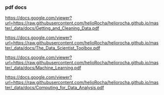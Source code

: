 ### pdf docs

https://docs.google.com/viewer?url=https://raw.githubusercontent.com/helioRocha/heliorocha.github.io/master/_data/docs/Getting_and_Cleaning_Data.pdf

https://docs.google.com/viewer?url=https://raw.githubusercontent.com/helioRocha/heliorocha.github.io/master/_data/docs/The_Data_Scientist_Toolbox.pdf

https://docs.google.com/viewer?url=https://raw.githubusercontent.com/helioRocha/heliorocha.github.io/master/_data/docs/Machine_Learning.pdf

https://docs.google.com/viewer?url=https://raw.githubusercontent.com/helioRocha/heliorocha.github.io/master/_data/docs/Computing_for_Data_Analysis.pdf
